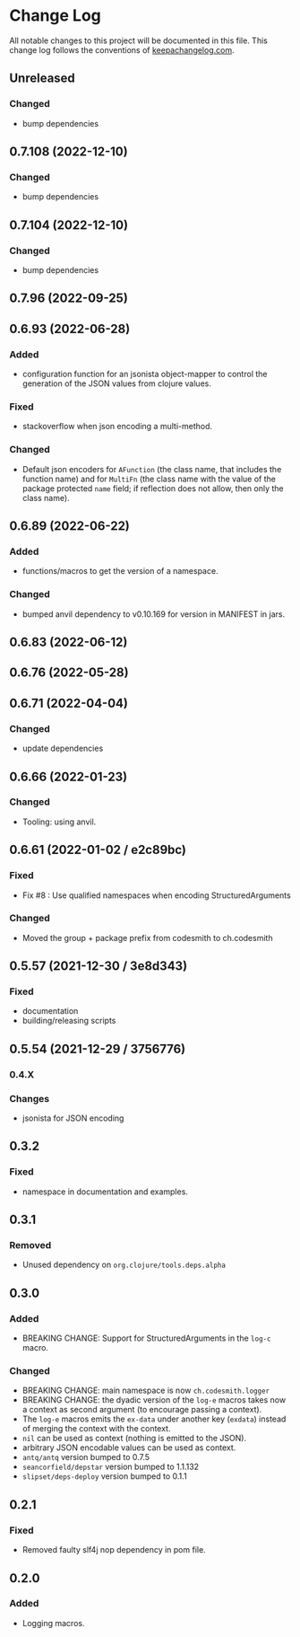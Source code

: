 # Change Log
All notable changes to this project will be documented in this file. This change log follows the conventions of [keepachangelog.com](http://keepachangelog.com/).

## Unreleased

### Changed

- bump dependencies

## 0.7.108 (2022-12-10)

### Changed

- bump dependencies

## 0.7.104 (2022-12-10)

### Changed

- bump dependencies

## 0.7.96 (2022-09-25)

## 0.6.93 (2022-06-28)

### Added

- configuration function for an jsonista object-mapper to control the generation of the JSON values
  from clojure values.

### Fixed

- stackoverflow when json encoding a multi-method.

### Changed

- Default json encoders for `AFunction` (the class name, that includes the function name)
  and for `MultiFn` (the class name with the value of the package protected `name` field; if reflection
  does not allow, then only the class name).

## 0.6.89 (2022-06-22)

### Added

- functions/macros to get the version of a namespace.

### Changed

- bumped anvil dependency to v0.10.169 for version in MANIFEST in jars.

## 0.6.83 (2022-06-12)

## 0.6.76 (2022-05-28)

## 0.6.71 (2022-04-04)

### Changed

- update dependencies

## 0.6.66 (2022-01-23)

### Changed

- Tooling: using anvil.

## 0.6.61 (2022-01-02 / e2c89bc)

### Fixed

- Fix #8 : Use qualified namespaces when encoding StructuredArguments

### Changed

- Moved the group + package prefix from codesmith to ch.codesmith

## 0.5.57 (2021-12-30 / 3e8d343)

### Fixed

- documentation
- building/releasing scripts

## 0.5.54 (2021-12-29 / 3756776)

### 0.4.X

### Changes

- jsonista for JSON encoding

## 0.3.2

### Fixed
- namespace in documentation and examples.

## 0.3.1

### Removed
- Unused dependency on `org.clojure/tools.deps.alpha`

## 0.3.0

### Added
- BREAKING CHANGE: Support for StructuredArguments in the `log-c` macro.

### Changed
- BREAKING CHANGE: main namespace is now `ch.codesmith.logger`
- BREAKING CHANGE: the dyadic version of the `log-e` macros takes now a context as second argument (to encourage
  passing a context).
- The `log-e` macros emits the `ex-data` under another key (`exdata`) instead of merging the context with the context.
- `nil` can be used as context (nothing is emitted to the JSON).
- arbitrary JSON encodable values can be used as context.
- `antq/antq` version bumped to 0.7.5
- `seancorfield/depstar` version bumped to 1.1.132
- `slipset/deps-deploy` version bumped to 0.1.1

## 0.2.1

### Fixed
- Removed faulty slf4j nop dependency in pom file.

## 0.2.0

### Added
- Logging macros.